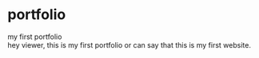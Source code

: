 # portfolio 
my first portfolio <br>
hey viewer, this is my first portfolio or can say that this is my first website.
